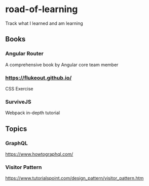 # road-of-learning
Track what I learned and am learning

## Books
### Angular Router
A comprehensive book by Angular core team member

### https://flukeout.github.io/
CSS Exercise

### SurviveJS
Webpack in-depth tutorial

## Topics

### GraphQL
https://www.howtographql.com/


### Visitor Pattern
https://www.tutorialspoint.com/design_pattern/visitor_pattern.htm
